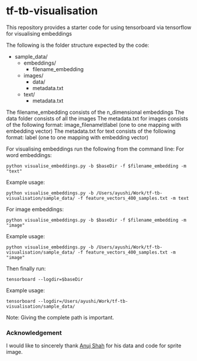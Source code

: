 # tf-tb-visualisation
This repository provides a starter code for using tensorboard via tensorflow for visualising embeddings


The following is the folder structure expected by the code:

* sample_data/
	* embeddings/
		* filename_embedding
	* images/
		* data/
		* metadata.txt
	* text/
		* metadata.txt


The filename_embedding consists of the n_dimensional embeddings
The data folder consists of all the images
The metadata.txt for images consists of the following format: image_filename\tlabel (one to one mapping with embedding vector)
The metadata.txt for text consists of the following format: label (one to one mapping with embedding vector)


For visualising embeddings run the following from the command line:
For word embeddings:

```
python visualise_embeddings.py -b $baseDir -f $filename_embedding -m "text"
```
Example usage:
```
python visualise_embeddings.py -b /Users/ayushi/Work/tf-tb-visualisation/sample_data/ -f feature_vectors_400_samples.txt -m text
```

For image embeddings:
```
python visualise_embeddings.py -b $baseDir -f $filename_embedding -m "image"
```
Example usage:
```
python visualise_embeddings.py -b /Users/ayushi/Work/tf-tb-visualisation/sample_data/ -f feature_vectors_400_samples.txt -m "image"
```

Then finally run:
```
tensorboard --logdir=$baseDir
```
Example usage:
```
tensorboard --logdir=/Users/ayushi/Work/tf-tb-visualisation/sample_data/
```

Note: Giving the complete path is important. 

### Acknowledgement
I would like to sincerely thank [Anuj Shah](https://github.com/anujshah1003) for his data and code for sprite image. 
